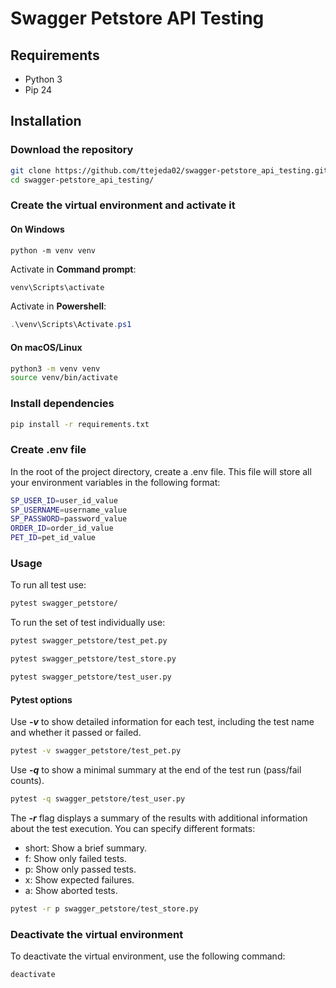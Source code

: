 # Swagger Petstore API Testing
## Requirements
- Python 3
- Pip 24

## Installation
### Download the repository
```bash
git clone https://github.com/ttejeda02/swagger-petstore_api_testing.git
cd swagger-petstore_api_testing/
```
### Create the virtual environment and activate it
#### On Windows
```
python -m venv venv
```
Activate in **Command prompt**:
```cmd
venv\Scripts\activate
```
Activate in **Powershell**:
```PowerShell
.\venv\Scripts\Activate.ps1
```
#### On macOS/Linux
```bash
python3 -m venv venv
source venv/bin/activate
```

### Install dependencies
```bash
pip install -r requirements.txt
```

### Create .env file
In the root of the project directory, create a .env file. This file will store all your environment variables in the following format:
```bash
SP_USER_ID=user_id_value
SP_USERNAME=username_value
SP_PASSWORD=password_value
ORDER_ID=order_id_value
PET_ID=pet_id_value
```

### Usage
To run all test use:
```bash
pytest swagger_petstore/
```
To run the set of test individually use:
```bash
pytest swagger_petstore/test_pet.py
```
```bash
pytest swagger_petstore/test_store.py
```
```bash
pytest swagger_petstore/test_user.py
```
#### Pytest options
Use ___-v___ to show detailed information for each test, including the test name and whether it passed or failed.
```bash
pytest -v swagger_petstore/test_pet.py
```
Use ___-q___ to show a minimal summary at the end of the test run (pass/fail counts).
```bash
pytest -q swagger_petstore/test_user.py
```
The ___-r___ flag displays a summary of the results with additional information about the test execution. You can specify different formats:
- short: Show a brief summary.
- f: Show only failed tests.
- p: Show only passed tests.
- x: Show expected failures.
- a: Show aborted tests.
```bash
pytest -r p swagger_petstore/test_store.py
```

### Deactivate the virtual environment
To deactivate the virtual environment, use the following command:
```bash
deactivate
```